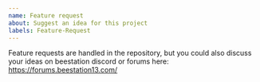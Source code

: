 ```yaml
---
name: Feature request
about: Suggest an idea for this project
labels: Feature-Request
---
```


Feature requests are handled in the repository, but you could also discuss your ideas on beestation discord or forums here: https://forums.beestation13.com/
